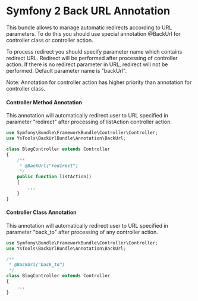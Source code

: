 Symfony 2 Back URL Annotation
=============================

This bundle allows to manage automatic redirects according to URL parameters.
To do this you should use special annotation @BackUrl for controller class or controller action.

To process redirect you should specify parameter name which contains redirect URL.
Redirect will be performed after processing of controller action.
If there is no redirect parameter in URL, redirect will not be performed.
Default parameter name is "backUrl".

Note: Annotation for controller action has higher priority than annotation for controller class.

#### Controller Method Annotation

This annotation will automatically redirect user to URL specified in parameter "redirect"
after processing of listAction controller action.

``` php
use Symfony\Bundle\FrameworkBundle\Controller\Controller;
use YsTools\BackUrlBundle\Annotation\BackUrl;

class BlogController extends Controller
{
    /**
     * @BackUrl("redirect")
     */
    public function listAction()
    {
        ...
    }
}
```

#### Controller Class Annotation

This annotation will automatically redirect user to URL specified in parameter "back_to"
after processing of any controller action.

``` php
use Symfony\Bundle\FrameworkBundle\Controller\Controller;
use YsTools\BackUrlBundle\Annotation\BackUrl;

/**
 * @BackUrl("back_to")
 */
class BlogController extends Controller
{
    ...
}
```
